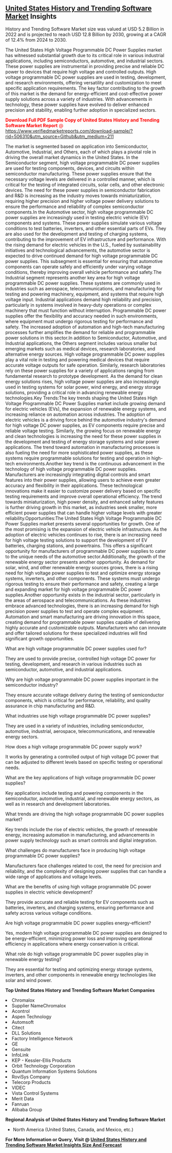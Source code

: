 <h2><a href="https://www.verifiedmarketreports.com/download-sample/?rid=506310&amp;utm_source=Github&amp;utm_medium=211" target="_blank">United States History and Trending Software Market</a> Insights</h2><p>History and Trending Software Market size was valued at USD 5.2 Billion in 2022 and is projected to reach USD 12.8 Billion by 2030, growing at a CAGR of 12.4% from 2024 to 2030.</p><p><p>The United States High Voltage Programmable DC Power Supplies market has witnessed substantial growth due to its critical role in various industrial applications, including semiconductors, automotive, and industrial sectors. These power supplies are instrumental in providing precise and reliable DC power to devices that require high voltage and controlled outputs. High voltage programmable DC power supplies are used in testing, development, and research environments, offering versatility and customization to meet specific application requirements. The key factor contributing to the growth of this market is the demand for energy-efficient and cost-effective power supply solutions across a variety of industries. With advancements in technology, these power supplies have evolved to deliver enhanced precision and stability, enabling further adoption in specialized sectors. <p><span class=""><span style="color: #ff0000;"><strong>Download Full PDF Sample Copy of United States History and Trending Software Market Report</strong> @ </span><a href="https://www.verifiedmarketreports.com/download-sample/?rid=506310&amp;utm_source=Github&amp;utm_medium=211" target="_blank">https://www.verifiedmarketreports.com/download-sample/?rid=506310&amp;utm_source=Github&amp;utm_medium=211</a></span></p>The market is segmented based on application into Semiconductor, Automotive, Industrial, and Others, each of which plays a pivotal role in driving the overall market dynamics in the United States. In the Semiconductor segment, high voltage programmable DC power supplies are used for testing components, devices, and circuits within semiconductor manufacturing. These power supplies ensure that the necessary voltage levels are delivered in a controlled manner, which is critical for the testing of integrated circuits, solar cells, and other electronic devices. The need for these power supplies in semiconductor fabrication and R&D is increasing as the industry moves towards miniaturization, requiring higher precision and higher voltage power delivery solutions to ensure the performance and reliability of complex semiconductor components.In the Automotive sector, high voltage programmable DC power supplies are increasingly used in testing electric vehicle (EV) components and systems. These power supplies simulate various voltage conditions to test batteries, inverters, and other essential parts of EVs. They are also used for the development and testing of charging systems, contributing to the improvement of EV infrastructure and performance. With the rising demand for electric vehicles in the U.S., fueled by sustainability initiatives and technological advancements, the automotive sector is expected to drive continued demand for high voltage programmable DC power supplies. This subsegment is essential for ensuring that automotive components can operate safely and efficiently under varying voltage conditions, thereby improving overall vehicle performance and safety.The Industrial segment represents another key area for high voltage programmable DC power supplies. These systems are commonly used in industries such as aerospace, telecommunications, and manufacturing for testing and powering machinery, equipment, and systems that require high voltage input. Industrial applications demand high reliability and precision, particularly in systems involved in heavy-duty operations or complex machinery that must function without interruption. Programmable DC power supplies offer the flexibility and accuracy needed in such environments, where equipment must undergo rigorous testing for performance and safety. The increased adoption of automation and high-tech manufacturing processes further amplifies the demand for reliable and programmable power solutions in this sector.In addition to Semiconductor, Automotive, and Industrial applications, the Others segment includes various smaller but emerging markets such as medical devices, research laboratories, and alternative energy sources. High voltage programmable DC power supplies play a vital role in testing and powering medical devices that require accurate voltage outputs for safe operation. Similarly, research laboratories rely on these power supplies for a variety of applications ranging from fundamental research to prototype development. As the demand for clean energy solutions rises, high voltage power supplies are also increasingly used in testing systems for solar power, wind energy, and energy storage solutions, providing a critical role in advancing renewable energy technologies.Key Trends:The key trends shaping the United States High Voltage Programmable DC Power Supplies market include growing demand for electric vehicles (EVs), the expansion of renewable energy systems, and increasing reliance on automation across industries. The adoption of electric vehicles is a driving force behind the automotive industry's demand for high voltage DC power supplies, as EV components require precise and reliable voltage testing. Similarly, the growing focus on renewable energy and clean technologies is increasing the need for these power supplies in the development and testing of energy storage systems and solar power applications. The trend toward automation in manufacturing processes is also fueling the need for more sophisticated power supplies, as these systems require programmable solutions for testing and operation in high-tech environments.Another key trend is the continuous advancement in the technology of high voltage programmable DC power supplies. Manufacturers are increasingly integrating digital controls and smart features into their power supplies, allowing users to achieve even greater accuracy and flexibility in their applications. These technological innovations make it easier to customize power delivery based on specific testing requirements and improve overall operational efficiency. The trend towards miniaturization, high power density, and enhanced safety features is further driving growth in this market, as industries seek smaller, more efficient power supplies that can handle higher voltage levels with greater reliability.Opportunities:The United States High Voltage Programmable DC Power Supplies market presents several opportunities for growth. One of the most promising is the expansion of electric vehicle infrastructure. As the adoption of electric vehicles continues to rise, there is an increasing need for high voltage testing solutions to support the development of EV batteries, charging stations, and powertrains. This offers a significant opportunity for manufacturers of programmable DC power supplies to cater to the unique needs of the automotive sector.Additionally, the growth of the renewable energy sector presents another opportunity. As demand for solar, wind, and other renewable energy sources grows, there is a rising need for high voltage power supplies to test and optimize energy storage systems, inverters, and other components. These systems must undergo rigorous testing to ensure their performance and safety, creating a large and expanding market for high voltage programmable DC power supplies.Another opportunity exists in the industrial sector, particularly in the areas of aerospace and telecommunications. As these industries embrace advanced technologies, there is an increasing demand for high precision power supplies to test and operate complex equipment. Automation and smart manufacturing are driving innovation in this space, creating demand for programmable power supplies capable of delivering highly accurate and customizable outputs. Manufacturers who can innovate and offer tailored solutions for these specialized industries will find significant growth opportunities.<p>What are high voltage programmable DC power supplies used for?</p><p>They are used to provide precise, controlled high voltage DC power for testing, development, and research in various industries such as semiconductor, automotive, and industrial applications.</p><p>Why are high voltage programmable DC power supplies important in the semiconductor industry?</p><p>They ensure accurate voltage delivery during the testing of semiconductor components, which is critical for performance, reliability, and quality assurance in chip manufacturing and R&D.</p><p>What industries use high voltage programmable DC power supplies?</p><p>They are used in a variety of industries, including semiconductor, automotive, industrial, aerospace, telecommunications, and renewable energy sectors.</p><p>How does a high voltage programmable DC power supply work?</p><p>It works by generating a controlled output of high voltage DC power that can be adjusted to different levels based on specific testing or operational needs.</p><p>What are the key applications of high voltage programmable DC power supplies?</p><p>Key applications include testing and powering components in the semiconductor, automotive, industrial, and renewable energy sectors, as well as in research and development laboratories.</p><p>What trends are driving the high voltage programmable DC power supplies market?</p><p>Key trends include the rise of electric vehicles, the growth of renewable energy, increasing automation in manufacturing, and advancements in power supply technology such as smart controls and digital integration.</p><p>What challenges do manufacturers face in producing high voltage programmable DC power supplies?</p><p>Manufacturers face challenges related to cost, the need for precision and reliability, and the complexity of designing power supplies that can handle a wide range of applications and voltage levels.</p><p>What are the benefits of using high voltage programmable DC power supplies in electric vehicle development?</p><p>They provide accurate and reliable testing for EV components such as batteries, inverters, and charging systems, ensuring performance and safety across various voltage conditions.</p><p>Are high voltage programmable DC power supplies energy-efficient?</p><p>Yes, modern high voltage programmable DC power supplies are designed to be energy-efficient, minimizing power loss and improving operational efficiency in applications where energy conservation is critical.</p><p>What role do high voltage programmable DC power supplies play in renewable energy testing?</p><p>They are essential for testing and optimizing energy storage systems, inverters, and other components in renewable energy technologies like solar and wind power.</p></p><p><strong>Top United States History and Trending Software Market Companies</strong></p><div data-test-id=""><p><li>Chromalox</li><li> Supplier NameChromalox</li><li> Acontrol</li><li> Aspen Technology</li><li> Automsoft</li><li> Citect</li><li> DLL Solutions</li><li> Factory Intelligence Network</li><li> GE</li><li> Gensuite</li><li> InfoLink</li><li> KEP - Kessler-Ellis Products</li><li> Orbit Technology Corporation</li><li> Quantum Information Systems Solutions</li><li> RoviSys Company</li><li> Telecorp Products</li><li> VIDEC</li><li> Vista Control Systems</li><li> Merit Data</li><li> Fanruan</li><li> Alibaba Group</li></p><div><strong>Regional Analysis of&nbsp;United States History and Trending Software Market</strong></div><ul><li dir="ltr"><p dir="ltr">North America&nbsp;(United States, Canada, and Mexico, etc.)</p></li></ul><p><strong>For More Information or Query, Visit @&nbsp;</strong><strong><a href="https://www.verifiedmarketreports.com/product/history-and-trending-software-market/?utm_source=Github&amp;utm_medium=211" target="_blank">United States History and Trending Software Market Insights Size And Forecast</a></strong></p></div>
